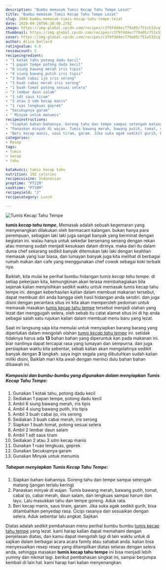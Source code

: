 ```yaml
---
description: "Bumbu memasak Tumis Kecap Tahu Tempe Lezat"
title: "Bumbu memasak Tumis Kecap Tahu Tempe Lezat"
slug: 2604-bumbu-memasak-tumis-kecap-tahu-tempe-lezat
date: 2020-09-28T06:30:00.270Z
image: https://img-global.cpcdn.com/recipes/c3f9fdd4ec779a05/751x532cq70/tumis-kecap-tahu-tempe-foto-resep-utama.jpg
thumbnail: https://img-global.cpcdn.com/recipes/c3f9fdd4ec779a05/751x532cq70/tumis-kecap-tahu-tempe-foto-resep-utama.jpg
cover: https://img-global.cpcdn.com/recipes/c3f9fdd4ec779a05/751x532cq70/tumis-kecap-tahu-tempe-foto-resep-utama.jpg
author: Alice Ballard
ratingvalue: 4.6
reviewcount: 5
recipeingredient:
- "1 kotak tahu potong dadu kecil"
- "1 papan tempe potong dadu kecil"
- "6 siung bawang merah iris tipis"
- "4 siung bawang putih iris tipis"
- "3 buah cabai ijo iris serong"
- "3 buah cabai merah iris serong"
- "1 buah tomat potong sesuai selera"
- "2 lembar daun salam"
- "1 sdt saus tiram"
- "2 atau 3 sdm kecap manis"
- "1 ruas lengkuas geprek"
- "Secukupnya garam"
- " Minyak untuk menumis"
recipeinstructions:
- "Siapkan bahan-bahannya. Goreng tahu dan tempe sampai setengah matang (jangan terlalu kering)"
- "Panaskan minyak di wajan. Tumis bawang merah, bawang putih, tomat, cabai ijo, cabai merah, daun salam, dan lengkuas sampai harum dan layu. Lalu masukkan tahu dan tempe goreng. Aduk rata."
- "Beri kecap manis, saus tiram, garam. Jika suka agak sedikit gurih, bisa ditambahkan penyedap rasa. Cicipi rasanya dan sesuaikan dengan selera. Aduk sebentar lalu angkat. Sajikan"
categories:
- Resep
tags:
- tumis
- kecap
- tahu

katakunci: tumis kecap tahu 
nutrition: 192 calories
recipecuisine: Indonesian
preptime: "PT22M"
cooktime: "PT30M"
recipeyield: "2"
recipecategory: Lunch

---
```



![Tumis Kecap Tahu Tempe](https://img-global.cpcdn.com/recipes/c3f9fdd4ec779a05/751x532cq70/tumis-kecap-tahu-tempe-foto-resep-utama.jpg)

<b><i>tumis kecap tahu tempe</i></b>, Memasak adalah sebuah kegemaran yang menyenangkan dilakukan oleh bermacam kalangan. bukan hanya para perempuan, sebagian laki laki juga sangat banyak yang berminat dengan kegiatan ini. walau hanya untuk sekedar bersenang senang dengan rekan atau memang sudah menjadi kesukaan dalam dirinya. maka dari itu dalam dunia chef sekarang sedikit banyak ditemukan laki laki dengan keahlian memasak yang luar biasa, dan lumayan banyak juga kita melihat di berbagai rumah makan dan cafe yang menggunakan chef cowok sebagai koki terbaik nya.



Baiklah, kita mulai ke perihal bumbu hidangan <i>tumis kecap tahu tempe</i>. di setiap pekerjaan kita, kemungkinan akan terasa membahagiakan bila sejenak kalian menyisihkan sedikit waktu untuk memasak tumis kecap tahu tempe ini. dengan keberhasilan kalian dalam membuat makanan tersebut, dapat membuat diri anda bangga oleh hasil hidangan anda sendiri. dan juga disini dengan perantara situs ini kita akan memperoleh pedoman untuk memasak masakan <u>tumis kecap tahu tempe</u> tersebut menjadi olahan yang lezat dan menggugah selera, oleh sebab itu catat alamat situs ini di hp anda sebagai salah satu rujukan kalian dalam membuat menu baru yang lezat.


Saat ini langsung saja kita memulai untuk menyiapkan barang barang yang diperlukan dalam mengolah olahan <u><i>tumis kecap tahu tempe</i></u> ini. setidak tidaknya harus ada <b>13</b> bahan bahan yang diperuntuk kan pada makanan ini. biar nantinya dapat tercapai rasa yang lumayan dan sempurna. dan juga persiapkan waktu kita sebentar, sebab kalian akan mengolahnya sedikit banyak dengan <b>3</b> langkah. saya ingin segala yang dibutuhkan sudah kalian miliki disini, Baiklah mari kita awali dengan merinci dulu bahan bahan dibawah ini.

<!--inarticleads1-->

##### Komposisi dan bumbu-bumbu yang digunakan dalam menyiapkan Tumis Kecap Tahu Tempe:

1. Gunakan 1 kotak tahu, potong dadu kecil
1. Sediakan 1 papan tempe, potong dadu kecil
1. Ambil 6 siung bawang merah, iris tipis
1. Ambil 4 siung bawang putih, iris tipis
1. Ambil 3 buah cabai ijo, iris serong
1. Sediakan 3 buah cabai merah, iris serong
1. Siapkan 1 buah tomat, potong sesuai selera
1. Ambil 2 lembar daun salam
1. Ambil 1 sdt saus tiram
1. Sediakan 2 atau 3 sdm kecap manis
1. Gunakan 1 ruas lengkuas, geprek
1. Gunakan Secukupnya garam
1. Gunakan  Minyak untuk menumis




<!--inarticleads2-->

##### Tahapan menyiapkan Tumis Kecap Tahu Tempe:

1. Siapkan bahan-bahannya. Goreng tahu dan tempe sampai setengah matang (jangan terlalu kering)
1. Panaskan minyak di wajan. Tumis bawang merah, bawang putih, tomat, cabai ijo, cabai merah, daun salam, dan lengkuas sampai harum dan layu. Lalu masukkan tahu dan tempe goreng. Aduk rata.
1. Beri kecap manis, saus tiram, garam. Jika suka agak sedikit gurih, bisa ditambahkan penyedap rasa. Cicipi rasanya dan sesuaikan dengan selera. Aduk sebentar lalu angkat. Sajikan




Diatas adalah sedikit pembahasan menu perihal bumbu bumbu <u>tumis kecap tahu tempe</u> yang lezat. kami harap kalian dapat memahami dengan penjelasan diatas, dan kamu dapat mengolah lagi di lain waktu untuk di sajikan dalam berbagai acara acara family atau sahabat anda. kalian bisa menyesuaikan resep resep yang ditampilkan diatas selaras dengan selera anda, sehingga masakan <b>tumis kecap tahu tempe</b> ini bisa menjadi lebih yummy dan nikmat lagi. berikut pembahasan singkat ini, sampai berjumpa kembali di lain hal. kami harap hari kalian menyenangkan.
